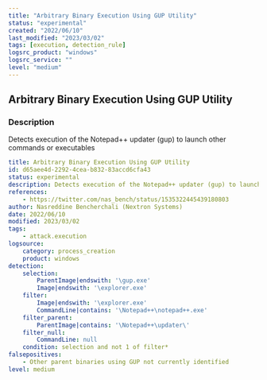 ```yaml
---
title: "Arbitrary Binary Execution Using GUP Utility"
status: "experimental"
created: "2022/06/10"
last_modified: "2023/03/02"
tags: [execution, detection_rule]
logsrc_product: "windows"
logsrc_service: ""
level: "medium"
---
```


## Arbitrary Binary Execution Using GUP Utility

### Description

Detects execution of the Notepad++ updater (gup) to launch other commands or executables

```yml
title: Arbitrary Binary Execution Using GUP Utility
id: d65aee4d-2292-4cea-b832-83accd6cfa43
status: experimental
description: Detects execution of the Notepad++ updater (gup) to launch other commands or executables
references:
    - https://twitter.com/nas_bench/status/1535322445439180803
author: Nasreddine Bencherchali (Nextron Systems)
date: 2022/06/10
modified: 2023/03/02
tags:
    - attack.execution
logsource:
    category: process_creation
    product: windows
detection:
    selection:
        ParentImage|endswith: '\gup.exe'
        Image|endswith: '\explorer.exe'
    filter:
        Image|endswith: '\explorer.exe'
        CommandLine|contains: '\Notepad++\notepad++.exe'
    filter_parent:
        ParentImage|contains: '\Notepad++\updater\'
    filter_null:
        CommandLine: null
    condition: selection and not 1 of filter*
falsepositives:
    - Other parent binaries using GUP not currently identified
level: medium

```
